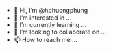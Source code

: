 - 👋 Hi, I’m @hphuongphung
- 👀 I’m interested in ...
- 🌱 I’m currently learning ...
- 💞️ I’m looking to collaborate on ...
- 📫 How to reach me ...

<!---
hphuongphung/hphuongphung is a ✨ special ✨ repository because its `README.md` (this file) appears on your GitHub profile.
You can click the Preview link to take a look at your changes.
--->
